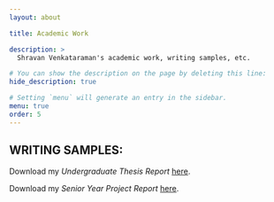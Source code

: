 ```yaml
---
layout: about

title: Academic Work

description: >
  Shravan Venkataraman's academic work, writing samples, etc.

# You can show the description on the page by deleting this line:
hide_description: true

# Setting `menu` will generate an entry in the sidebar.
menu: true
order: 5
---
```


## WRITING SAMPLES:

Download my _Undergraduate Thesis Report_ [here](/assets/Undergraduate_Thesis.pdf).

Download my _Senior Year Project Report_ [here](/assets/Final_Project.pdf).
